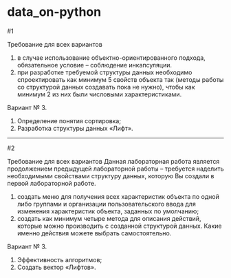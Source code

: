 # data_on-python

#1

Требование для всех вариантов
1) в случае использование объектно-ориентированного подхода, обязательное условие – соблюдение инкапсуляции.
2) при разработке требуемой структуры данных необходимо спроектировать как минимум 5 свойств объекта так (методы работы со структурой данных создавать пока не нужно), чтобы как минимум 2 из них были числовыми характеристиками.

Вариант  № 3.
1) Определение понятия сортировка;
2) Разработка структуры данных «Лифт».
_______________________________________________________

#2

Требование для всех вариантов
Данная лабораторная работа является продолжением предыдущей лабораторной работы – требуется наделить необходимыми свойствами структуру данных, которую Вы создали в первой лабораторной работе.
1) создать меню для получения всех характеристик объекта по одной либо группами и организации пользовательского ввода для изменения характеристик объекта, заданных по умолчанию;
2) создать как минимум четыре метода для описания действий, которые можно производить с созданной структурой данных. Какие именно действия можете выбрать самостоятельно.

Вариант  № 3.
1) Эффективность алгоритмов;
2) Создать вектор «Лифтов».
